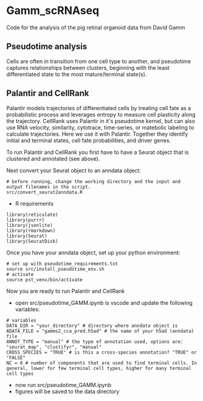 # Gamm_scRNAseq
Code for the analysis of the pig retinal organoid data from David Gamm

## Pseudotime analysis
Cells are often in transition from one cell type to another, and pseudotime captures relationships between clusters, beginning with the least differentiated state to the most mature/terminal state(s).

## Palantir and CellRank

Palantir models trajectories of differentiated cells by treating cell fate as a probabilistic process and leverages entropy to measure cell plasticity along the trajectory. CellRank uses Palantir in it's pseudotime kernel, but can also use RNA velocity, similarity, cytotrace, time-series, or matebolic labeling to calculate trajectories. Here we use it with Palantir. Together they identify initial and terminal states, cell fate probabilities, and driver genes.

To run Palantir and CellRank you first have to have a Seurat object that is clustered and annotated (see above). 

Next convert your Seurat object to an anndata object:

```
# before running, change the working directory and the input and output filenames in the script.
src/convert_seurat2anndata.R
```

- R requirements
```
library(reticulate)
library(purrr)
library(jsonlite)
library(rmarkdown)
library(Seurat)
library(SeuratDisk)
```

Once you have your anndata object, set up your python environment:

```
# set up with pseudotime_requirements.txt
source src/install_pseudotime_env.sh
# activate
source pst_venv/bin/activate
```

Now you are ready to run Palantir and CellRank

- open src/pseudotime_GAMM.ipynb is vscode and update the following variables:

```
# variables
DATA_DIR = "your_directory" # directory where anndata object is
ADATA_FILE = "gamms2_cca_pred.h5ad" # the name of your h5ad (anndata) file
ANNOT_TYPE = "manual" # the type of annotation used, options are: "seurat_map", "clustifyr", "manual"
CROSS_SPECIES = "TRUE" # is this a cross-species annotation? "TRUE" or "FALSE"
NC = 8 # number of components that are used to find terminal cells. In general, lower for few terminal cell types, higher for many terminal cell types
```

- now run src/pseudotime_GAMM.ipynb
- figures will be saved to the data directory
